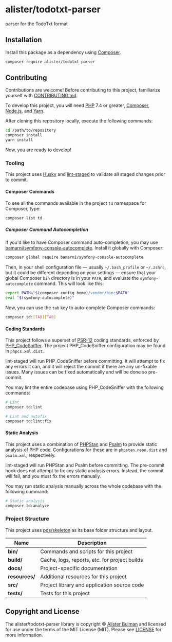 # alister/todotxt-parser

<!--
TODO: Make sure the following URLs are correct and working for your project.
      Then, remove these comments to display the badges, giving users a quick
      overview of your package.

[![Source Code][badge-source]][source]
[![Latest Version][badge-release]][packagist]
[![Software License][badge-license]][license]
[![PHP Version][badge-php]][php]
[![Build Status][badge-build]][build]
[![Coverage Status][badge-coverage]][coverage]
[![Total Downloads][badge-downloads]][downloads]

[badge-source]: http://img.shields.io/badge/source-alister/todotxt-parser-blue.svg?style=flat-square
[badge-release]: https://img.shields.io/packagist/v/alister/todotxt-parser.svg?style=flat-square&label=release
[badge-license]: https://img.shields.io/packagist/l/alister/todotxt-parser.svg?style=flat-square
[badge-php]: https://img.shields.io/packagist/php-v/alister/todotxt-parser.svg?style=flat-square
[badge-build]: https://img.shields.io/travis/alister/todotxt-parser/master.svg?style=flat-square
[badge-coverage]: https://img.shields.io/coveralls/github/alister/todotxt-parser/master.svg?style=flat-square
[badge-downloads]: https://img.shields.io/packagist/dt/alister/todotxt-parser.svg?style=flat-square&colorB=mediumvioletred

[source]: https://github.com/alister/todotxt-parser
[packagist]: https://packagist.org/packages/alister/todotxt-parser
[license]: https://github.com/alister/todotxt-parser/blob/master/LICENSE
[php]: https://php.net
[build]: https://travis-ci.org/alister/todotxt-parser
[coverage]: https://coveralls.io/r/alister/todotxt-parser?branch=master
[downloads]: https://packagist.org/packages/alister/todotxt-parser
-->


parser for the TodoTxt format



## Installation

Install this package as a dependency using [Composer](https://getcomposer.org).

``` bash
composer require alister/todotxt-parser
```

<!--
## Usage

Provide a brief description or short example of how to use this library.
If you need to provide more detailed examples, use the `docs/` directory
and provide a link here to the documentation.

``` php
use Alister\Todotxt\Parser\Example;

$example = new Example();
echo $example->greet('fellow human');
```
-->


## Contributing

Contributions are welcome! Before contributing to this project, familiarize
yourself with [CONTRIBUTING.md](CONTRIBUTING.md).

To develop this project, you will need [PHP](https://www.php.net) 7.4 or greater,
[Composer](https://getcomposer.org), [Node.js](https://nodejs.org/), and
[Yarn](https://yarnpkg.com).

After cloning this repository locally, execute the following commands:

``` bash
cd /path/to/repository
composer install
yarn install
```

Now, you are ready to develop!

### Tooling

This project uses [Husky](https://github.com/typicode/husky) and
[lint-staged](https://github.com/okonet/lint-staged) to validate all staged
changes prior to commit.

#### Composer Commands

To see all the commands available in the project `td` namespace for
Composer, type:

``` bash
composer list td
```

##### Composer Command Autocompletion

If you'd like to have Composer command auto-completion, you may use
[bamarni/symfony-console-autocomplete](https://github.com/bamarni/symfony-console-autocomplete).
Install it globally with Composer:

``` bash
composer global require bamarni/symfony-console-autocomplete
```

Then, in your shell configuration file — usually `~/.bash_profile` or `~/.zshrc`,
but it could be different depending on your settings — ensure that your global
Composer `bin` directory is in your `PATH`, and evaluate the
`symfony-autocomplete` command. This will look like this:

``` bash
export PATH="$(composer config home)/vendor/bin:$PATH"
eval "$(symfony-autocomplete)"
```

Now, you can use the `tab` key to auto-complete Composer commands:

``` bash
composer td:[TAB][TAB]
```

#### Coding Standards

This project follows a superset of [PSR-12](https://www.php-fig.org/psr/psr-12/)
coding standards, enforced by [PHP_CodeSniffer](https://github.com/squizlabs/PHP_CodeSniffer).
The project PHP_CodeSniffer configuration may be found in `phpcs.xml.dist`.

lint-staged will run PHP_CodeSniffer before committing. It will attempt to fix
any errors it can, and it will reject the commit if there are any un-fixable
issues. Many issues can be fixed automatically and will be done so pre-commit.

You may lint the entire codebase using PHP_CodeSniffer with the following
commands:

``` bash
# Lint
composer td:lint

# Lint and autofix
composer td:lint:fix
```

#### Static Analysis

This project uses a combination of [PHPStan](https://github.com/phpstan/phpstan)
and [Psalm](https://github.com/vimeo/psalm) to provide static analysis of PHP
code. Configurations for these are in `phpstan.neon.dist` and `psalm.xml`,
respectively.

lint-staged will run PHPStan and Psalm before committing. The pre-commit hook
does not attempt to fix any static analysis errors. Instead, the commit will
fail, and you must fix the errors manually.

You may run static analysis manually across the whole codebase with the
following command:

``` bash
# Static analysis
composer td:analyze
```

### Project Structure

This project uses [pds/skeleton](https://github.com/php-pds/skeleton) as its
base folder structure and layout.

| Name              | Description                                    |
| ------------------| ---------------------------------------------- |
| **bin/**          | Commands and scripts for this project          |
| **build/**        | Cache, logs, reports, etc. for project builds  |
| **docs/**         | Project-specific documentation                 |
| **resources/**    | Additional resources for this project          |
| **src/**          | Project library and application source code    |
| **tests/**        | Tests for this project                         |





## Copyright and License

The alister/todotxt-parser library is copyright © [Alister Bulman](https://abulman.co.uk/)
and licensed for use under the terms of the
MIT License (MIT). Please see [LICENSE](LICENSE) for more information.


